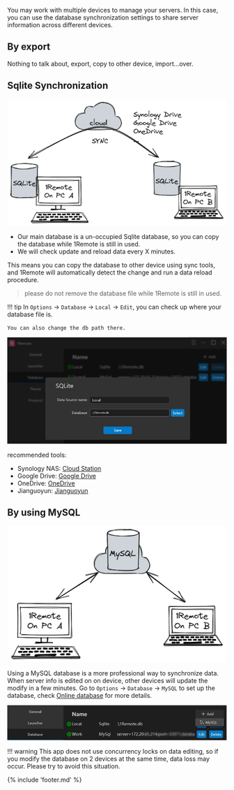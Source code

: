 
You may work with multiple devices to manage your servers. In this case, you can use the database synchronization settings to share server information across different devices.

## By export

Nothing to talk about, export, copy to other device, import...over.

## Sqlite Synchronization

![sqlite](img/sqllite-sync.png)

- Our main database is a un-occupied Sqlite database, so you can copy the database while 1Remote is still in used.
- We will check update and reload data every X minutes.

This means you can copy the database to other device using sync tools, and 1Remote will automatically detect the change and run a data reload procedure.

> please do not remove the database file while 1Remote is still in used.

!!! tip
    In `Options` -> `Database` -> `Local` -> `Edit`, you can check up where your database file is.

    You can also change the db path there.

![sqlite](img/sqlite-edit.jpg)


recommended tools:

- Synology NAS: [Cloud Station](https://www.synology.com/en-us/dsm/feature/cloud_station)
- Google Drive: [Google Drive](https://www.google.com/drive/)
- OneDrive: [OneDrive](https://www.onedrive.com/)
- Jianguoyun: [Jianguoyun](https://www.jianguoyun.com/)

## By using MySQL

![MySQL](img/mysql.png)

Using a MySQL database is a more professional way to synchronize data. When server info is edited on on device, other devices will update the modify in a few minutes. Go to `Options` -> `Database` -> `MySQL` to set up the database, check [Online database](./usage/database/use-a-online-database.md) for more details.

![MySQL](img/mysql-add.jpg)

!!! warning
    This app does not use concurrency locks on data editing, so if you modify the database on 2 devices at the same time, data loss may occur. Please try to avoid this situation.

<!-- - Data export: By selecting multiple servers using the checkboxes and clicking the `Export` button at the bottom of the main window, you can export the server information to a JSON file. (Note that the exported data is stored in plain text, so please handle it with care.)
- Database backup: Click the **`Settings`** button in the top right corner of the main window, expand the menu, select the **`Options`** button, and go to the Database tab. Find the database named "Local" and you can see its storage path. You can manually enter this path to backup the database.
- Database synchronization: If you use multiple devices, you can back up the database to the cloud and set the synchronization path on each device, so that you can share server information across different devices.
    1. First, move the "Local" database file to the sync folder. Synology NAS, OneDrive, Google Drive, and other cloud storage services can be used as sync service providers.
    2. Click the **`Edit`** button to the right of the "Local" database in the **`Database`** tab, then click the **`Select`** button in the pop-up window and choose the database file you moved to the sync folder. Save the changes.
    3. The app will check whether the database file has changed every once in a while. If changes are detected, the file will be automatically synchronized to the database.
    4. (Note: This app does not use concurrency locks on the data, so if you modify the database on multiple devices at the same time, data loss may occur. Please try to avoid this situation.) -->

{% include 'footer.md' %}

